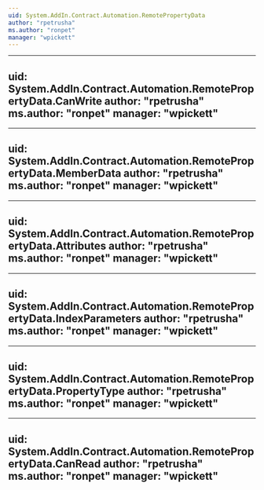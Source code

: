 ```yaml
---
uid: System.AddIn.Contract.Automation.RemotePropertyData
author: "rpetrusha"
ms.author: "ronpet"
manager: "wpickett"
---
```


---
uid: System.AddIn.Contract.Automation.RemotePropertyData.CanWrite
author: "rpetrusha"
ms.author: "ronpet"
manager: "wpickett"
---

---
uid: System.AddIn.Contract.Automation.RemotePropertyData.MemberData
author: "rpetrusha"
ms.author: "ronpet"
manager: "wpickett"
---

---
uid: System.AddIn.Contract.Automation.RemotePropertyData.Attributes
author: "rpetrusha"
ms.author: "ronpet"
manager: "wpickett"
---

---
uid: System.AddIn.Contract.Automation.RemotePropertyData.IndexParameters
author: "rpetrusha"
ms.author: "ronpet"
manager: "wpickett"
---

---
uid: System.AddIn.Contract.Automation.RemotePropertyData.PropertyType
author: "rpetrusha"
ms.author: "ronpet"
manager: "wpickett"
---

---
uid: System.AddIn.Contract.Automation.RemotePropertyData.CanRead
author: "rpetrusha"
ms.author: "ronpet"
manager: "wpickett"
---
